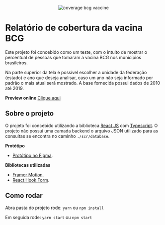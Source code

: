 <p align="center">
  <img alt="coverage bcg vaccine" src="https://media.giphy.com/media/368D2XK21zUy1JTvAy/giphy.gif">
</p>

# Relatório de cobertura da vacina BCG

Este projeto foi concebido como um teste, com o intuito de mostrar o percentual de pessoas que tomaram a vacina BCG nos municípios brasileiros.

Na parte superior da tela é possível escolher a unidade da federação (estado) e ano que deseja analisar, caso um ano não seja informado por padrão o mais atual será mostrado.
A base fornecida possui dados de 2010 até 2019.

**Preview online** [Clique aqui](https://vacinabcg.maicon.app/) 

## Sobre o projeto

O projeto foi concebido utilizando a biblioteca [React JS](https://pt-br.reactjs.org/) com [Typescript](https://www.typescriptlang.org/). O projeto não possui uma camada backend o arquivo JSON utilizado para as consultas se encontra no caminho `./scr/database`.

**Protótipo**
* [Protótipo no Figma](https://www.figma.com/file/KSzaL1uRAuAOfxWPFI8atU/bcg_vaccini?node-id=30%3A26).

**Bibliotecas utilizadas**
* [Framer Motion](https://www.framer.com/motion/).
* [React Hook Form](https://react-hook-form.com/).

## Como rodar

Abra pasta do projeto rode:
`yarn` ou `npm install`

Em seguida rode:
`yarn start` ou `npm start`
